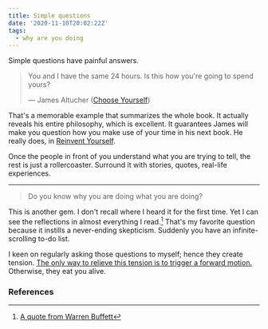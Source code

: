 ```yaml
---
title: Simple questions
date: '2020-11-10T20:02:22Z'
tags:
  - why are you doing
---
```


Simple questions have painful answers.

> You and I have the same 24 hours. Is this how you're going to spend yours?
>
> &mdash; James Altucher ([Choose Yourself](/books/choose-yourself))

That's a memorable example that summarizes the whole book.
It actually reveals his entire philosophy, which is excellent.
It guarantees James will make you question how you make use of your time in his next book.
He really does, in [Reinvent Yourself](/books/reinvent-yourself).

Once the people in front of you understand what you are trying to tell, the rest is just a rollercoaster.
Surround it with stories, quotes, real-life experiences.

---

> Do you know why you are doing what you are doing?

This is another gem.
I don't recall where I heard it for the first time.
Yet I can see the reflections in almost everything I read.[^1]
That's my favorite question because it instills a never-ending skepticism.
Suddenly you have an infinite-scrolling to-do list.

I keen on regularly asking those questions to myself; hence they create tension.
[The only way to relieve this tension is to trigger a forward motion.](/notes/tension-and-forward-motion)
Otherwise, they eat you alive.

### References

[^1]: [A quote from Warren Buffett](/notes/wb-why-are-you-doing)
